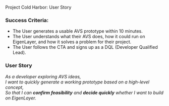Project Cold Harbor: User Story

### **Success Criteria:**

* The User generates a usable AVS prototype within 10 minutes.  
* The User understands what their AVS does, how it could run on EigenLayer, and how it solves a problem for their project.  
* The User follows the CTA and signs up as a DQL (Developer Qualified Lead).

### **User Story**

*As a developer exploring AVS ideas,*  
*I want to quickly generate a working prototype based on a high-level concept,*  
*So that I can **confirm feasibility** and **decide quickly** whether I want to build on EigenLayer.*